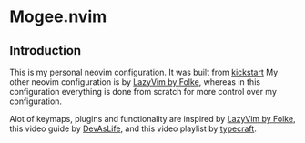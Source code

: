 # Mogee.nvim

## Introduction

This is my personal neovim configuration. It was built from [kickstart](https://github.com/nvim-lua/kickstart.nvim)
My other neovim configuration is by [LazyVim by Folke](https://www.lazyvim.org/), whereas in this configuration everything is done from scratch for more control over my configuration. 

Alot of keymaps, plugins and functionality are inspired by [LazyVim by Folke](https://www.lazyvim.org/), this video guide by [DevAsLife](https://www.youtube.com/watch?v=fFHlfbKVi30), and this video playlist by [typecraft](https://www.youtube.com/watch?v=zHTeCSVAFNY&list=PLsz00TDipIffreIaUNk64KxTIkQaGguqn).

